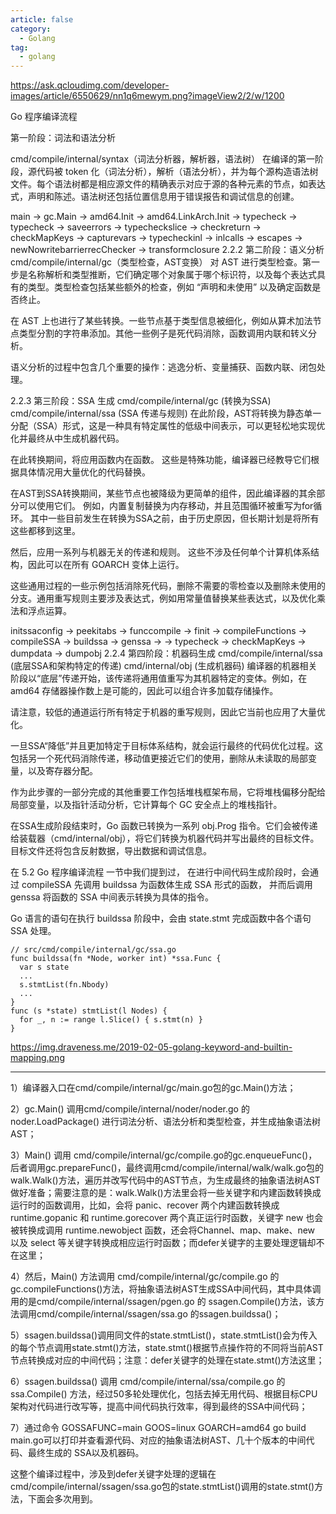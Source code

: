 ```yaml
---
article: false
category:
  - Golang
tag:
  - golang
---
```


https://ask.qcloudimg.com/developer-images/article/6550629/nn1q6mewym.png?imageView2/2/w/1200

Go 程序编译流程

第一阶段：词法和语法分析

cmd/compile/internal/syntax（词法分析器，解析器，语法树）
在编译的第一阶段，源代码被 token 化（词法分析），解析（语法分析），并为每个源构造语法树文件。每个语法树都是相应源文件的精确表示对应于源的各种元素的节点，如表达式，声明和陈述。语法树还包括位置信息用于错误报告和调试信息的创建。

main -> gc.Main -> amd64.Init -> amd64.LinkArch.Init
-> typecheck -> typecheck -> saveerrors -> typecheckslice
-> checkreturn -> checkMapKeys -> capturevars ->
typecheckinl -> inlcalls -> escapes ->
newNowritebarrierrecChecker -> transformclosure
2.2.2 第二阶段：语义分析
cmd/compile/internal/gc（类型检查，AST变换）
对 AST 进行类型检查。第一步是名称解析和类型推断，它们确定哪个对象属于哪个标识符，以及每个表达式具有的类型。类型检查包括某些额外的检查，例如 “声明和未使用” 以及确定函数是否终止。

在 AST 上也进行了某些转换。一些节点基于类型信息被细化，例如从算术加法节点类型分割的字符串添加。其他一些例子是死代码消除，函数调用内联和转义分析。

语义分析的过程中包含几个重要的操作：逃逸分析、变量捕获、函数内联、闭包处理。

2.2.3 第三阶段：SSA 生成
cmd/compile/internal/gc (转换为SSA)
cmd/compile/internal/ssa (SSA 传递与规则)
在此阶段，AST将转换为静态单一分配（SSA）形式，这是一种具有特定属性的低级中间表示，可以更轻松地实现优化并最终从中生成机器代码。

在此转换期间，将应用函数内在函数。 这些是特殊功能，编译器已经教导它们根据具体情况用大量优化的代码替换。

在AST到SSA转换期间，某些节点也被降级为更简单的组件，因此编译器的其余部分可以使用它们。 例如，内置复制替换为内存移动，并且范围循环被重写为for循环。 其中一些目前发生在转换为SSA之前，由于历史原因，但长期计划是将所有这些都移到这里。

然后，应用一系列与机器无关的传递和规则。 这些不涉及任何单个计算机体系结构，因此可以在所有 GOARCH 变体上运行。

这些通用过程的一些示例包括消除死代码，删除不需要的零检查以及删除未使用的分支。通用重写规则主要涉及表达式，例如用常量值替换某些表达式，以及优化乘法和浮点运算。

initssaconfig -> peekitabs -> funccompile ->
finit -> compileFunctions -> compileSSA -> buildssa -> genssa ->
-> typecheck -> checkMapKeys -> dumpdata -> dumpobj
2.2.4 第四阶段：机器码生成
cmd/compile/internal/ssa (底层SSA和架构特定的传递)
cmd/internal/obj (生成机器码)
编译器的机器相关阶段以“底层”传递开始，该传递将通用值重写为其机器特定的变体。例如，在 amd64 存储器操作数上是可能的，因此可以组合许多加载存储操作。

请注意，较低的通道运行所有特定于机器的重写规则，因此它当前也应用了大量优化。

一旦SSA“降低”并且更加特定于目标体系结构，就会运行最终的代码优化过程。这包括另一个死代码消除传递，移动值更接近它们的使用，删除从未读取的局部变量，以及寄存器分配。

作为此步骤的一部分完成的其他重要工作包括堆栈框架布局，它将堆栈偏移分配给局部变量，以及指针活动分析，它计算每个 GC 安全点上的堆栈指针。

在SSA生成阶段结束时，Go 函数已转换为一系列 obj.Prog 指令。它们会被传递给装载器（cmd/internal/obj），将它们转换为机器代码并写出最终的目标文件。目标文件还将包含反射数据，导出数据和调试信息。

在 5.2 Go 程序编译流程 一节中我们提到过， 在进行中间代码生成阶段时，会通过 compileSSA 先调用 buildssa 为函数体生成 SSA 形式的函数， 并而后调用 genssa 将函数的 SSA 中间表示转换为具体的指令。

Go 语言的语句在执行 buildssa 阶段中，会由 state.stmt 完成函数中各个语句 SSA 处理。

```go:no-line-numbers 
// src/cmd/compile/internal/gc/ssa.go
func buildssa(fn *Node, worker int) *ssa.Func {
  var s state
  ...
  s.stmtList(fn.Nbody)
  ...
}
func (s *state) stmtList(l Nodes) {
  for _, n := range l.Slice() { s.stmt(n) }
}
```


https://img.draveness.me/2019-02-05-golang-keyword-and-builtin-mapping.png


---

1）编译器入口在cmd/compile/internal/gc/main.go包的gc.Main()方法；

2）gc.Main() 调用cmd/compile/internal/noder/noder.go 的 noder.LoadPackage() 进行词法分析、语法分析和类型检查，并生成抽象语法树 AST；

3）Main() 调用 cmd/compile/internal/gc/compile.go的gc.enqueueFunc()，后者调用gc.prepareFunc()，最终调用cmd/compile/internal/walk/walk.go包的walk.Walk()方法，遍历并改写代码中的AST节点，为生成最终的抽象语法树AST做好准备；需要注意的是：walk.Walk()方法里会将一些关键字和内建函数转换成运行时的函数调用，比如，会将 panic、recover 两个内建函数转换成 runtime.gopanic 和 runtime.gorecover 两个真正运行时函数，关键字 new 也会被转换成调用 runtime.newobject 函数，还会将Channel、map、make、new 以及 select 等关键字转换成相应运行时函数；而defer关键字的主要处理逻辑却不在这里；

4）然后，Main() 方法调用 cmd/compile/internal/gc/compile.go 的 gc.compileFunctions()方法，将抽象语法树AST生成SSA中间代码，其中具体调用的是cmd/compile/internal/ssagen/pgen.go 的 ssagen.Compile()方法，该方法调用cmd/compile/internal/ssagen/ssa.go 的ssagen.buildssa()；

5）ssagen.buildssa()调用同文件的state.stmtList()，state.stmtList()会为传入的每个节点调用state.stmt()方法，state.stmt()根据节点操作符的不同将当前AST节点转换成对应的中间代码；注意：defer关键字的处理在state.stmt()方法这里；

6）ssagen.buildssa() 调用 cmd/compile/internal/ssa/compile.go 的 ssa.Compile() 方法，经过50多轮处理优化，包括去掉无用代码、根据目标CPU架构对代码进行改写等，提高中间代码执行效率，得到最终的SSA中间代码；

7）通过命令 GOSSAFUNC=main GOOS=linux GOARCH=amd64 go build main.go可以打印并查看源代码、对应的抽象语法树AST、几十个版本的中间代码、最终生成的 SSA以及机器码。

这整个编译过程中，涉及到defer关键字处理的逻辑在cmd/compile/internal/ssagen/ssa.go包的state.stmtList()调用的state.stmt()方法，下面会多次用到。